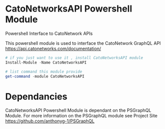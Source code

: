 # CatoNetworksAPI Powershell Module
Powershell Interface to CatoNetwork APIs

This powershell module is used to interface the CatoNetwork GraphQL API https://api.catonetworks.com/documentation/

```Powershell
# if you just want to use it , install CatoNetworksAPI module
Install-Module -Name CatoNetworksAPI

# list command this module provide 
get-command -module CatoNetworksAPI

```

# Dependancies
CatoNetworksAPI Powershell Module is dependant on the PSGraphQL Module.
For more information on the PSGraphQL module see Project Site https://github.com/anthonyg-1/PSGraphQL
